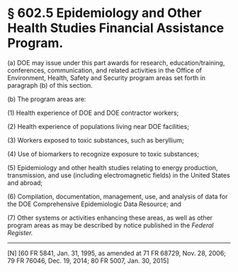 # § 602.5   Epidemiology and Other Health Studies Financial Assistance Program.

(a) DOE may issue under this part awards for research, education/training, conferences, communication, and related activities in the Office of Environment, Health, Safety and Security program areas set forth in paragraph (b) of this section. 


(b) The program areas are: 


(1) Health experience of DOE and DOE contractor workers; 


(2) Health experience of populations living near DOE facilities; 


(3) Workers exposed to toxic substances, such as beryllium; 


(4) Use of biomarkers to recognize exposure to toxic substances; 


(5) Epidemiology and other health studies relating to energy production, transmission, and use (including electromagnetic fields) in the United States and abroad; 


(6) Compilation, documentation, management, use, and analysis of data for the DOE Comprehensive Epidemiologic Data Resource; and 


(7) Other systems or activities enhancing these areas, as well as other program areas as may be described by notice published in the _Federal Register._


---

[N] [60 FR 5841, Jan. 31, 1995, as amended at 71 FR 68729, Nov. 28, 2006; 79 FR 76046, Dec. 19, 2014; 80 FR 5007, Jan. 30, 2015]




